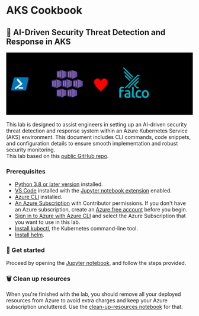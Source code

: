 # AKS Cookbook

## 🧪 AI-Driven Security Threat Detection and Response in AKS

![visual](visual.png)

This lab is designed to assist engineers in setting up an AI-driven security threat detection and response system within an Azure Kubernetes Service (AKS) environment. This document includes CLI commands, code snippets, and configuration details to ensure smooth implementation and robust security monitoring.  
This lab based on this [public GitHub repo](https://github.com/gkaleta/AI-Driven-Security-Threat-Detection-and-Response-in-Kubernetes-on-Azure).

### Prerequisites

- [Python 3.8 or later version](https://www.python.org/) installed.
- [VS Code](https://code.visualstudio.com/) installed with the [Jupyter notebook extension](https://marketplace.visualstudio.com/items?itemName=ms-toolsai.jupyter) enabled.
- [Azure CLI](https://learn.microsoft.com/en-us/cli/azure/install-azure-cli) installed.
- [An Azure Subscription](https://azure.microsoft.com/en-us/free/) with Contributor permissions. If you don't have an Azure subscription, create an [Azure free account](https://azure.microsoft.com/en-us/pricing/purchase-options/azure-account?icid=azurefreeaccount) before you begin.
- [Sign in to Azure with Azure CLI](https://learn.microsoft.com/en-us/cli/azure/authenticate-azure-cli-interactively) and select the Azure Subscription that you want to use in this lab.
- [Install kubectl](https://learn.microsoft.com/en-us/cli/azure/aks?view=azure-cli-latest#az-aks-install-cli), the Kubernetes command-line tool.
- [Install helm](https://helm.sh/).

### 🚀 Get started

Proceed by opening the [Jupyter notebook](aks-falco.ipynb), and follow the steps provided.

### 🗑️ Clean up resources

When you're finished with the lab, you should remove all your deployed resources from Azure to avoid extra charges and keep your Azure subscription uncluttered.
Use the [clean-up-resources notebook](clean-up-resources.ipynb) for that.
